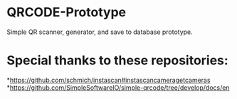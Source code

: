 # QRCODE-Prototype
Simple QR scanner, generator, and save to database prototype.

# Special thanks to these repositories:

*https://github.com/schmich/instascan#instascancameragetcameras
*https://github.com/SimpleSoftwareIO/simple-qrcode/tree/develop/docs/en
